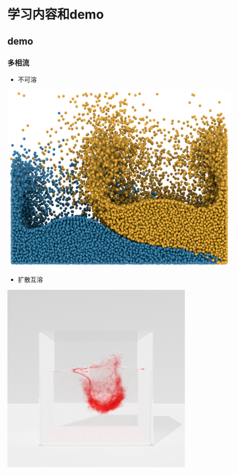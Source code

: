 # 学习内容和demo
## demo

### 多相流
* 不可溶

<img src="https://github.com/pollywaik/cg_note/blob/master/demo/multiphase.png" height="400"/><br/>

* 扩散互溶

<img src="https://github.com/pollywaik/cg_note/blob/master/demo/ink.png" height="400"/><br/>
